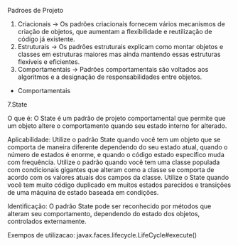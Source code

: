 Padroes de Projeto

1) Criacionais -> Os padrões criacionais fornecem vários mecanismos de criação de objetos, que aumentam a flexibilidade e reutilização de código já existente.
2) Estruturais -> Os padrões estruturais explicam como montar objetos e classes em estruturas maiores mas ainda mantendo essas estruturas flexíveis e eficientes.
3) Comportamentais -> Padrões comportamentais são voltados aos algoritmos e a designação de responsabilidades entre objetos.

* Comportamentais

7.State

O que é:
O State é um padrão de projeto comportamental que permite que um objeto altere o comportamento quando seu estado interno for alterado.

Aplicabilidade:
Utilize o padrão State quando você tem um objeto que se comporta de maneira diferente dependendo do seu estado atual, quando o número de estados é enorme, e quando o código estado específico muda com frequência.
Utilize o padrão quando você tem uma classe populada com condicionais gigantes que alteram como a classe se comporta de acordo com os valores atuais dos campos da classe.
Utilize o State quando você tem muito código duplicado em muitos estados parecidos e transições de uma máquina de estado baseada em condições.

Identificação:
O padrão State pode ser reconhecido por métodos que alteram seu comportamento, dependendo do estado dos objetos, controlados externamente.

Exempos de utilizacao:
javax.faces.lifecycle.LifeCycle#execute()